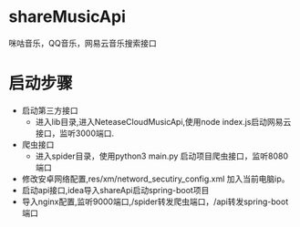 # shareMusicApi
咪咕音乐，QQ音乐，网易云音乐搜索接口


# 启动步骤
* 启动第三方接口
  * 进入lib目录,进入NeteaseCloudMusicApi,使用node index.js启动网易云接口，监听3000端口.
* 爬虫接口
  * 进入spider目录，使用python3 main.py 启动项目爬虫接口，监听8080端口
* 修改安卓网络配置,res/xm/netword_secutiry_config.xml 加入当前电脑ip。
* 启动api接口,idea导入shareApi启动spring-boot项目
* 导入nginx配置,监听9000端口,/spider转发爬虫端口，/api转发spring-boot 端口
